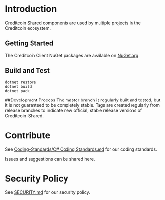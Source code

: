 # Introduction 
Creditcoin Shared components are used by multiple projects in the Creditcoin ecosystem. 

## Getting Started
The Creditcoin Client NuGet packages are available on [NuGet.org](https://www.nuget.org/profiles/Creditcoin).

## Build and Test
```
dotnet restore
dotnet build
dotnet pack
```

##Development Process
The master branch is regularly built and tested, but it is not guaranteed to be completely stable.
Tags are created regularly from release branches to indicate new official, stable release versions of Creditcoin-Shared.

# Contribute
See [Coding-Standards/C# Coding Standards.md](https://github.com/gluwa/Coding-Standards/blob/main/C%23%20Coding%20Standards.md) for our coding standards.

Issues and suggestions can be shared here.

# Security Policy
See [SECURITY.md](SECURITY.md) for our security policy.
